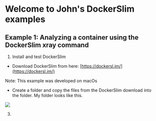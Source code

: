 
# Welcome to John's DockerSlim examples

## Example 1: Analyzing a container using the DockerSlim xray command  

 1. Install and test DockerSlim

 - Download DockerSlim from here: [https://dockersl.im/](https://dockersl.im/)

Note: This example was developed on macOs 

- Create a folder and copy the files from the DockerSlim download into the folder. My folder looks like this.

![]({{site.baseurl}}//dockerslim-folder.png)






 3. 


